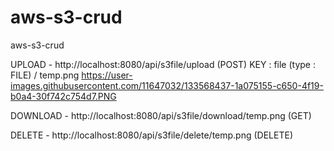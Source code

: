 # aws-s3-crud
aws-s3-crud


UPLOAD - http://localhost:8080/api/s3file/upload  (POST)
KEY : file  (type : FILE)  / temp.png
https://user-images.githubusercontent.com/11647032/133568437-1a075155-c650-4f19-b0a4-30f742c754d7.PNG

DOWNLOAD - http://localhost:8080/api/s3file/download/temp.png  (GET)

DELETE -  http://localhost:8080/api/s3file/delete/temp.png  (DELETE)


